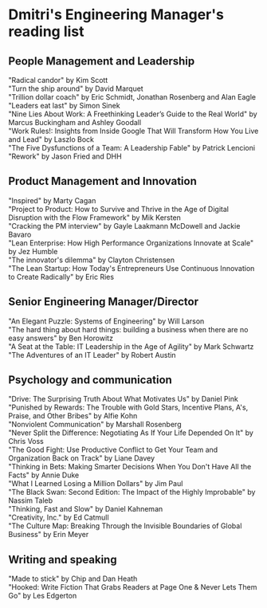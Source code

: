 # Dmitri's Engineering Manager's reading list

## People Management and Leadership

"Radical candor" by Kim Scott  
"Turn the ship around" by David Marquet  
"Trillion dollar coach" by Eric Schmidt, Jonathan Rosenberg and Alan Eagle  
"Leaders eat last" by Simon Sinek  
"Nine Lies About Work: A Freethinking Leader’s Guide to the Real World" by Marcus Buckingham and Ashley Goodall  
"Work Rules!: Insights from Inside Google That Will Transform How You Live and Lead" by Laszlo Bock  
"The Five Dysfunctions of a Team: A Leadership Fable" by Patrick Lencioni  
"Rework" by Jason Fried and DHH  

## Product Management and Innovation

"Inspired" by Marty Cagan  
"Project to Product: How to Survive and Thrive in the Age of Digital Disruption with the Flow Framework" by Mik Kersten  
"Cracking the PM interview" by Gayle Laakmann McDowell and Jackie Bavaro  
"Lean Enterprise: How High Performance Organizations Innovate at Scale" by Jez Humble  
"The innovator's dilemma" by Clayton Christensen  
"The Lean Startup: How Today's Entrepreneurs Use Continuous Innovation to Create Radically" by Eric Ries  

## Senior Engineering Manager/Director 

"An Elegant Puzzle: Systems of Engineering" by Will Larson  
"The hard thing about hard things: building a business when there are no easy answers" by Ben Horowitz  
"A Seat at the Table: IT Leadership in the Age of Agility" by Mark Schwartz  
"The Adventures of an IT Leader" by Robert Austin  

## Psychology and communication

"Drive: The Surprising Truth About What Motivates Us" by Daniel Pink  
"Punished by Rewards: The Trouble with Gold Stars, Incentive Plans, A's, Praise, and Other Bribes" by Alfie Kohn  
"Nonviolent Communication" by Marshall Rosenberg   
"Never Split the Difference: Negotiating As If Your Life Depended On It" by Chris Voss  
"The Good Fight: Use Productive Conflict to Get Your Team and Organization Back on Track" by Liane Davey  
"Thinking in Bets: Making Smarter Decisions When You Don't Have All the Facts" by Annie Duke  
"What I Learned Losing a Million Dollars" by Jim Paul  
"The Black Swan: Second Edition: The Impact of the Highly Improbable" by Nassim Taleb  
"Thinking, Fast and Slow" by Daniel Kahneman  
"Creativity, Inc." by Ed Catmull   
"The Culture Map: Breaking Through the Invisible Boundaries of Global Business" by Erin Meyer  

## Writing and speaking

"Made to stick" by Chip and Dan Heath  
"Hooked: Write Fiction That Grabs Readers at Page One & Never Lets Them Go" by Les Edgerton  

